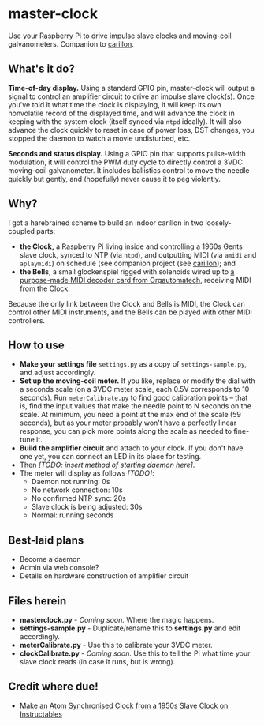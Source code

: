 # master-clock
Use your Raspberry Pi to drive impulse slave clocks and moving-coil galvanometers. Companion to [carillon](https://github.com/clockspot/carillon).

## What's it do?
**Time-of-day display.** Using a standard GPIO pin, master-clock will output a signal to control an amplifier circuit to drive an impulse slave clock(s). Once you've told it what time the clock is displaying, it will keep its own nonvolatile record of the displayed time, and will advance the clock in keeping with the system clock (itself synced via `ntpd` ideally). It will also advance the clock quickly to reset in case of power loss, DST changes, you stopped the daemon to watch a movie undisturbed, etc.

**Seconds and status display.** Using a GPIO pin that supports pulse-width modulation, it will control the PWM duty cycle to directly control a 3VDC moving-coil galvanometer. It includes ballistics control to move the needle quickly but gently, and (hopefully) never cause it to peg violently.

## Why?
I got a harebrained scheme to build an indoor carillon in two loosely-coupled parts:

* **the Clock,** a Raspberry Pi living inside and controlling a 1960s Gents slave clock, synced to NTP (via `ntpd`), and outputting MIDI (via `amidi` and `aplaymidi`) on schedule (see companion project (see [carillon](https://github.com/clockspot/carillon)); and
* **the Bells**, a small glockenspiel rigged with solenoids wired up to [a purpose-made MIDI decoder card from Orgautomatech](http://www.orgautomatech.com/), receiving MIDI from the Clock.

Because the only link between the Clock and Bells is MIDI, the Clock can control other MIDI instruments, and the Bells can be played with other MIDI controllers.

## How to use
* **Make your settings file** `settings.py` as a copy of `settings-sample.py`, and adjust accordingly.
* **Set up the moving-coil meter.** If you like, replace or modify the dial with a seconds scale (on a 3VDC meter scale, each 0.5V corresponds to 10 seconds). Run `meterCalibrate.py` to find good calibration points – that is, find the input values that make the needle point to N seconds on the scale. At minimum, you need a point at the max end of the scale (59 seconds), but as your meter probably won't have a perfectly linear response, you can pick more points along the scale as needed to fine-tune it.
* **Build the amplifier circuit** and attach to your clock. If you don't have one yet, you can connect an LED in its place for testing.
* Then *[TODO: insert method of starting daemon here]*.
* The meter will display as follows *[TODO]*:
  * Daemon not running: 0s
  * No network connection: 10s
  * No confirmed NTP sync: 20s
  * Slave clock is being adjusted: 30s
  * Normal: running seconds

## Best-laid plans
* Become a daemon
* Admin via web console?
* Details on hardware construction of amplifier circuit

## Files herein
* **masterclock.py** - *Coming soon.* Where the magic happens.
* **settings-sample.py** - Duplicate/rename this to **settings.py** and edit accordingly.
* **meterCalibrate.py** - Use this to calibrate your 3VDC meter.
* **clockCalibrate.py** - *Coming soon.* Use this to tell the Pi what time your slave clock reads (in case it runs, but is wrong).

## Credit where due!
* [Make an Atom Synchronised Clock from a 1950s Slave Clock on Instructables](http://www.instructables.com/id/Make-an-Atom-Synchronised-Clock-from-a-1950s-Slav/)